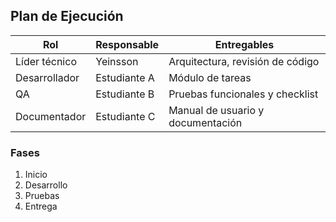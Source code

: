 ## Plan de Ejecución

| Rol             | Responsable     | Entregables                             |
|----------------|-----------------|-----------------------------------------|
| Líder técnico  | Yeinsson        | Arquitectura, revisión de código        |
| Desarrollador  | Estudiante A    | Módulo de tareas                        |
| QA             | Estudiante B    | Pruebas funcionales y checklist         |
| Documentador   | Estudiante C    | Manual de usuario y documentación       |

### Fases
1. Inicio
2. Desarrollo
3. Pruebas
4. Entrega
